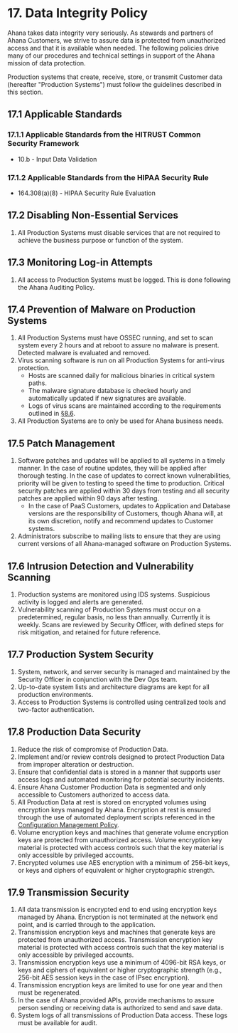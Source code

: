# 17. Data Integrity Policy

Ahana takes data integrity very seriously. As stewards and partners of Ahana Customers, we strive to assure data is protected from unauthorized access and that it is available when needed. The following policies drive many of our procedures and technical settings in support of the Ahana mission of data protection.

Production systems that create, receive, store, or transmit Customer data (hereafter "Production Systems") must follow the guidelines described in this section.

## 17.1 Applicable Standards

### 17.1.1 Applicable Standards from the HITRUST Common Security Framework

- 10.b - Input Data Validation

### 17.1.2 Applicable Standards from the HIPAA Security Rule

- 164.308(a)(8) - HIPAA Security Rule Evaluation

## 17.2 Disabling Non-Essential Services

1. All Production Systems must disable services that are not required to achieve the business purpose or function of the system.

## 17.3 Monitoring Log-in Attempts

1. All access to Production Systems must be logged. This is done following the Ahana Auditing Policy.

## 17.4 Prevention of Malware on Production Systems

1. All Production Systems must have OSSEC running, and set to scan system every 2 hours and at reboot to assure no malware is present. Detected malware is evaluated and removed.
2. Virus scanning software is run on all Production Systems for anti-virus protection.
   - Hosts are scanned daily for malicious binaries in critical system paths.
   - The malware signature database is checked hourly and automatically updated if new signatures are available.
   - Logs of virus scans are maintained according to the requirements outlined in [§8.6](#8.6-audit-log-security-controls-and-backup).
3. All Production Systems are to only be used for Ahana business needs.

## 17.5 Patch Management

1. Software patches and updates will be applied to all systems in a timely manner. In the case of routine updates, they will be applied after thorough testing. In the case of updates to correct known vulnerabilities, priority will be given to testing to speed the time to production. Critical security patches are applied within 30 days from testing and all security patches are applied within 90 days after testing.
   - In the case of PaaS Customers, updates to Application and Database versions are the responsibility of Customers, though Ahana will, at its own discretion, notify and recommend updates to Customer systems.
2. Administrators subscribe to mailing lists to ensure that they are using current versions of all Ahana-managed software on Production Systems.

## 17.6 Intrusion Detection and Vulnerability Scanning

1. Production systems are monitored using IDS systems. Suspicious activity is logged and alerts are generated.
2. Vulnerability scanning of Production Systems must occur on a predetermined, regular basis, no less than annually. Currently it is weekly. Scans are reviewed by Security Officer, with defined steps for risk mitigation, and retained for future reference.

## 17.7 Production System Security

1. System, network, and server security is managed and maintained by the Security Officer in conjunction with the Dev Ops team.
2. Up-to-date system lists and architecture diagrams are kept for all production environments.
3. Access to Production Systems is controlled using centralized tools and two-factor authentication.

## 17.8 Production Data Security

1. Reduce the risk of compromise of Production Data.
2. Implement and/or review controls designed to protect Production Data from improper alteration or destruction.
3. Ensure that confidential data is stored in a manner that supports user access logs and automated monitoring for potential security incidents.
4. Ensure Ahana Customer Production Data is segmented and only accessible to Customers authorized to access data.
5. All Production Data at rest is stored on encrypted volumes using encryption keys managed by Ahana. Encryption at rest is ensured through the use of automated deployment scripts referenced in the [Configuration Management Policy](#9-configuration-management-policy).
6. Volume encryption keys and machines that generate volume encryption keys are protected from unauthorized access. Volume encryption key material is protected with access controls such that the key material is only accessible by privileged accounts.
7. Encrypted volumes use AES encryption with a minimum of 256-bit keys, or keys and ciphers of equivalent or higher cryptographic strength.

## 17.9 Transmission Security

1. All data transmission is encrypted end to end using encryption keys managed by Ahana. Encryption is not terminated at the network end point, and is carried through to the application.
2. Transmission encryption keys and machines that generate keys are protected from unauthorized access. Transmission encryption key material is protected with access controls such that the key material is only accessible by privileged accounts.
3. Transmission encryption keys use a minimum of 4096-bit RSA keys, or keys and ciphers of equivalent or higher cryptographic strength (e.g., 256-bit AES session keys in the case of IPsec encryption).
4. Transmission encryption keys are limited to use for one year and then must be regenerated.
5. In the case of Ahana provided APIs, provide mechanisms to assure person sending or receiving data is authorized to send and save data.
6. System logs of all transmissions of Production Data access. These logs must be available for audit.
